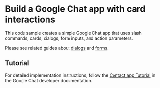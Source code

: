 # Build a Google Chat app with card interactions

This code sample creates a simple Google Chat app that uses slash commands, cards, dialogs, form inputs, and action parameters.

Please see related guides about [dialogs](https://developers.google.com/workspace/chat/dialogs) and [forms](https://developers.google.com/workspace/chat/read-form-data).

## Tutorial

For detailed implementation instructions, follow the
[Contact app Tutorial](https://developers.google.com/workspace/chat/tutorial-contact-app)
in the Google Chat developer documentation.
